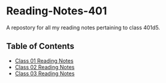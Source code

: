 # Reading-Notes-401
A repostory for all my reading notes pertaining to class 401d5.

## **Table of Contents**
- [Class 01 Reading Notes](Class01.md)
- [Class 02 Reading Notes](Class02.md)
- [Class 03 Reading Notes](Class03.md)